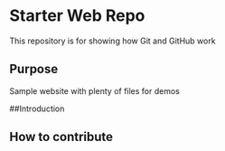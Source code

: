 # Starter Web Repo

This repository is for showing how Git and GitHub work

## Purpose

Sample website with plenty of files for demos

##Introduction


## How to contribute
